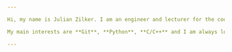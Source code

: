 ```yaml
---

Hi, my name is Julian Zilker. I am an engineer and lecturer for the course **Introduction to Git** at the [University of Wuerzburg](https://www.rz.uni-wuerzburg.de/startseite/). On my profile you will find repositories with educational purpose, as well as private projects and research results from my studies.

My main interests are **Git**, **Python**, **C/C++** and I am always looking forward to learn more about software engineering. Feel free to contact me anytime on GitHub or [LinkedIn](https://www.linkedin.com/in/julian-zilker/).

---
```

